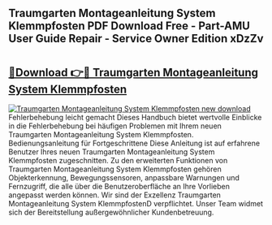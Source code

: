 ## Traumgarten Montageanleitung System Klemmpfosten PDF Download Free - Part-AMU User Guide Repair - Service Owner Edition xDzZv

# <h2><a href="http://df6cyhm.blite.top/?on=Traumgarten+Montageanleitung+System+Klemmpfosten">🔗Download 👉🔴 Traumgarten Montageanleitung System Klemmpfosten</a></h2>

[![Traumgarten Montageanleitung System Klemmpfosten new download](https://i.imgur.com/lujVjoI.png)](http://df6cyhm.blite.top/?on=Traumgarten+Montageanleitung+System+Klemmpfosten)
Fehlerbehebung leicht gemacht Dieses Handbuch bietet wertvolle Einblicke in die Fehlerbehebung bei häufigen Problemen mit Ihrem neuen Traumgarten Montageanleitung System Klemmpfosten. Bedienungsanleitung für Fortgeschrittene Diese Anleitung ist auf erfahrene Benutzer Ihres neuen Traumgarten Montageanleitung System Klemmpfosten zugeschnitten. Zu den erweiterten Funktionen von Traumgarten Montageanleitung System Klemmpfosten gehören Objekterkennung, Bewegungssensoren, anpassbare Warnungen und Fernzugriff, die alle über die Benutzeroberfläche an Ihre Vorlieben angepasst werden können. Wir sind der Exzellenz Traumgarten Montageanleitung System KlemmpfostenD verpflichtet. Unser Team widmet sich der Bereitstellung außergewöhnlicher Kundenbetreuung.
